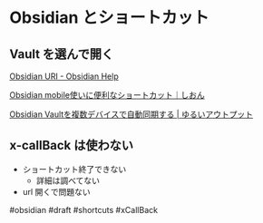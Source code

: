 # Obsidian とショートカット

## Vault を選んで開く


[Obsidian URI - Obsidian Help](https://help.obsidian.md/Extending+Obsidian/Obsidian+URI)

[Obsidian mobile使いに便利なショートカット｜しおん](https://note.com/shion_medical/n/nfec27558f47a)


[Obsidian Vaultを複数デバイスで自動同期する | ゆるいアウトプット](https://slmbrcat-tech.com/obsidan-vault-auto-backup/)


## x-callBack は使わない

- ショートカット終了できない
  - 詳細は調べてない
- url 開くで問題ない


#obsidian #draft #shortcuts #xCallBack